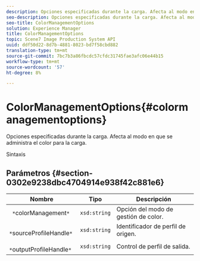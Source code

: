 ```yaml
---
description: Opciones especificadas durante la carga. Afecta al modo en que se administra el color para la carga.
seo-description: Opciones especificadas durante la carga. Afecta al modo en que se administra el color para la carga.
seo-title: ColorManagementOptions
solution: Experience Manager
title: ColorManagementOptions
topic: Scene7 Image Production System API
uuid: ddf50d22-8d7b-4881-8023-bd7f58cbd882
translation-type: tm+mt
source-git-commit: 7bc7b3a86fbcdc57cfdc31745fae3afc06e44b15
workflow-type: tm+mt
source-wordcount: '57'
ht-degree: 8%

---
```



# ColorManagementOptions{#colormanagementoptions}

Opciones especificadas durante la carga. Afecta al modo en que se administra el color para la carga.

Sintaxis

## Parámetros {#section-0302e9238dbc4704914e938f42c881e6}

| Nombre | Tipo | Descripción |
|---|---|---|
| ` *`colorManagement`*` | `xsd:string` | Opción del modo de gestión de color. |
| ` *`sourceProfileHandle`*` | `xsd:string` | Identificador de perfil de origen. |
| ` *`outputProfileHandle`*` | `xsd:string` | Control de perfil de salida. |

